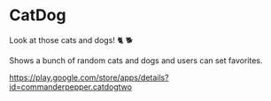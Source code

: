 # CatDog
Look at those cats and dogs! 🐈 🐕

Shows a bunch of random cats and dogs and users can set favorites. 

https://play.google.com/store/apps/details?id=commanderpepper.catdogtwo
